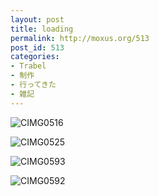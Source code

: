 ```yaml
---
layout: post
title: loading
permalink: http://moxus.org/513
post_id: 513
categories: 
- Trabel
- 制作
- 行ってきた
- 雑記
---
```


![CIMG0516](/images/CIMG0516.JPG)


![CIMG0525](/images/CIMG0525.JPG)


![CIMG0593](/images/CIMG0593.jpg)


![CIMG0592](/images/CIMG0592.JPG)